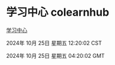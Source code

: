 # 学习中心 colearnhub
[学习中心](http://219.139.199.238:56308/colearnhub/)

2024年 10月 25日 星期五 12:20:02 CST

2024年 10月 25日 星期五 04:20:02 GMT

